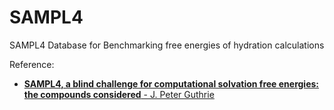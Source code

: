 # SAMPL4

SAMPL4 Database for Benchmarking free energies of hydration calculations 

Reference:

- [**SAMPL4, a blind challenge for computational solvation free energies: the compounds considered** - J. Peter Guthrie](http://link.springer.com/article/10.1007%2Fs10822-014-9738-y)
